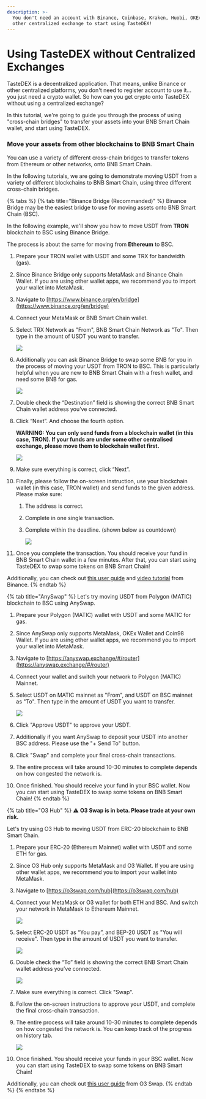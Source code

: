 ```yaml
---
description: >-
  You don't need an account with Binance, Coinbase, Kraken, Huobi, OKEx or any
  other centralized exchange to start using TasteDEX!
---
```


# Using TasteDEX without Centralized Exchanges

TasteDEX is a decentralized application. That means, unlike Binance or other centralized platforms, you don't need to register account to use it... you just need a crypto wallet. So how can you get crypto onto TasteDEX without using a centralized exchange?

In this tutorial, we're going to guide you through the process of using "cross-chain bridges" to transfer your assets into your BNB Smart Chain wallet, and start using TasteDEX.

### **Move your assets from other blockchains to BNB Smart Chain**

You can use a variety of different cross-chain bridges to transfer tokens from Ethereum or other networks, onto BNB Smart Chain.

In the following tutorials, we are going to demonstrate moving USDT from a variety of different blockchains to BNB Smart Chain, using three different cross-chain bridges.

{% tabs %}
{% tab title="Binance Bridge (Recommanded)" %}
Binance Bridge may be the easiest bridge to use for moving assets onto BNB Smart Chain (BSC).

In the following example, we'll show you how to move USDT from **TRON** blockchain to BSC using Binance Bridge.&#x20;

The process is about the same for moving from **Ethereum** to BSC.



1. Prepare your TRON wallet with USDT and some TRX for bandwidth (gas).
2. Since Binance Bridge only supports MetaMask and Binance Chain Wallet. If you are using other wallet apps, we recommend you to import your wallet into MetaMask.
3. Navigate to [https://www.binance.org/en/bridge](https://www.binance.org/en/bridge)
4. Connect your MetaMask or BNB Smart Chain wallet.
5.  Select TRX Network as "From", BNB Smart Chain Network as "To". Then type in the amount of USDT you want to transfer.

    ![](https://lh4.googleusercontent.com/YqgaYo5CvC0kKWvcfTyNt2fUMl2MAiexQBsNwvzpUQZVQ1up2Cy8g74iIKZKZGJDb8DouL2YIuP40el5XvuvR29CKEJOUJCDht9Vss\_BLgOiLuJKkB5xcRSTLuEO7XAu3XT06qNj=s0)
6.  Additionally you can ask Binance Bridge to swap some BNB for you in the process of moving your USDT from TRON to BSC. This is particularly helpful when you are new to BNB Smart Chain with a fresh wallet, and need some BNB for gas.

    ![](https://lh3.googleusercontent.com/YVaOIhQLzZpKBT3yEEQnI7f3aR0sOtb2PcII\_\_\_k6\_cqNoXOZXrkI6R0HnieRflrrCmO3Cpu\_zP1LnvcIwxSCFnii3wwI9OMY4dPA12WoJD6qaLxPC9V8r3eUwTe2EhDGHKuTNd8=s0)
7. Double check the “Destination” field is showing the correct BNB Smart Chain wallet address you’ve connected.
8.  Click “Next”. And choose the fourth option.&#x20;

    **WARNING: You can only send funds from a blockchain wallet (in this case, TRON). If your funds are under some other centralised exchange, please move them to blockchain wallet first.**

    ![](https://lh6.googleusercontent.com/c8lU9osyhHcn99Y2swFt8KM-GKbEgVcZWqva4Ozz9WFTOKTjIJZ78QghotDjsgBkz0DpT6lgocYpAx\_T80zxeYP7aaNuui5iZIj0ZSAcEkazCjKh6zmw\_Fvl2G-ib27NzqifH6-I=s0)
9. Make sure everything is correct, click “Next”.
10. Finally, please follow the on-screen instruction, use your blockchain wallet (in this case, TRON wallet) and send funds to the given address. Please make sure:
    1. The address is correct.
    2. Complete in one single transaction.
    3.  Complete within the deadline. (shown below as countdown)

        ![](https://lh6.googleusercontent.com/mag8YXlpq0WtvlOP7GfPNZrXWralO5l6eWPFTrv9ZiQiyTryXBjtm4GVw\_coNjnthYIm-GlP5o\_ZuIF0lzOFYXnWn4wMSvcGOnmZIfVlOtTb0c08F6xgsL-4Gs936pYHUzJYbVOg=s0)
11. Once you complete the transaction. You should receive your fund in BNB Smart Chain wallet in a few minutes. After that, you can start using TasteDEX to swap some tokens on BNB Smart Chain!

Additionally, you can check out [this user guide](https://binance-wallet.gitbook.io/binance-bridge/guides/binance-bridge-v3) and [video tutorial](https://fast.wistia.net/embed/iframe/fhip2z4nth) from Binance.&#x20;
{% endtab %}

{% tab title="AnySwap" %}
Let's try moving USDT from Polygon (MATIC) blockchain to BSC using AnySwap.

1. Prepare your Polygon (MATIC) wallet with USDT and some MATIC for gas.
2. Since AnySwap only supports MetaMask, OKEx Wallet and Coin98 Wallet. If you are using other wallet apps, we recommend you to import your wallet into MetaMask.
3. Navigate to [https://anyswap.exchange/#/router](https://anyswap.exchange/#/router)
4. Connect your wallet and switch your network to Polygon (MATIC) Mainnet.
5.  Select USDT on MATIC mainnet as "From", and USDT on BSC mainnet as "To". Then type in the amount of USDT you want to transfer.

    ![](<../.gitbook/assets/MBP3-2021.10.19-055554AM-Google Chrome\_AnySwap - Cross Chain Protocol.png>)
6. Click "Approve USDT" to approve your USDT.
7. Additionally if you want AnySwap to deposit your USDT into another BSC address. Please use the "+ Send To" button.
8. Click "Swap" and complete your final cross-chain transactions.
9. The entire process will take around 10-30 minutes to complete depends on how congested the network is.
10. Once finished. You should receive your fund in your BSC wallet. Now you can start using TasteDEX to swap some tokens on BNB Smart Chain!
{% endtab %}

{% tab title="O3 Hub" %}
⚠️ **O3 Swap is in beta. Please trade at your own risk.**

Let's try using O3 Hub to moving USDT from ERC-20 blockchain to BNB Smart Chain.

1. Prepare your ERC-20 (Ethereum Mainnet) wallet with USDT and some ETH for gas.
2. Since O3 Hub only supports MetaMask and O3 Wallet. If you are using other wallet apps, we recommend you to import your wallet into MetaMask.
3. Navigate to [https://o3swap.com/hub](https://o3swap.com/hub)
4.  Connect your MetaMask or O3 wallet for both ETH and BSC. And switch your network in MetaMask to Ethereum Mainnet.

    ![](<../.gitbook/assets/MBP3-2021.10.19-054852AM-Google Chrome\_O3swap.png>)
5.  Select ERC-20 USDT as “You pay”, and BEP-20 USDT as "You will receive". Then type in the amount of USDT you want to transfer.

    ![](<../.gitbook/assets/MBP3-2021.10.19-053358AM-Google Chrome\_O3swap.png>)
6.  Double check the “To” field is showing the correct BNB Smart Chain wallet address you’ve connected.

    ![](<../.gitbook/assets/MBP3-2021.10.19-053441AM-Google Chrome\_O3swap.png>)
7. Make sure everything is correct. Click "Swap".&#x20;
8. Follow the on-screen instructions to approve your USDT, and complete the final cross-chain transaction.
9.  The entire process will take around 10-30 minutes to complete depends on how congested the network is. You can keep track of the progress on history tab.

    ![](<../.gitbook/assets/MBP3-2021.10.19-054520AM-Google Chrome\_O3swap.png>)
10. Once finished. You should receive your funds in your BSC wallet. Now you can start using TasteDEX to swap some tokens on BNB Smart Chain!

Additionally, you can check out [this user guide](https://docs.o3swap.com/o3-swap-user-guide/hub#2.-hub-swap) from O3 Swap.
{% endtab %}
{% endtabs %}
